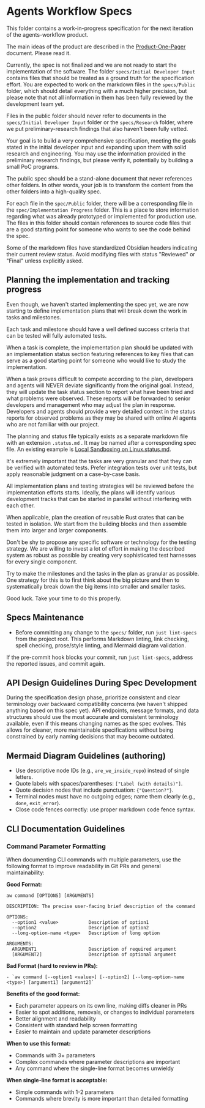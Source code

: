 # Agents Workflow Specs

This folder contains a work-in-progress specification for the next iteration of the agents-workflow product.

The main ideas of the product are described in the [Product-One-Pager](../docs/Product-One-Pager.md) document. Please read it.

Currently, the spec is not finalized and we are not ready to start the implementation of the software. The folder `specs/Initial Developer Input` contains files that should be treated as a ground truth for the specification effort. You are expected to work on the markdown files in the `specs/Public` folder, which should detail everything with a much higher precision, but please note that not all information in them has been fully reviewed by the development team yet.

Files in the public folder should never refer to documents in the `specs/Initial Developer Input` folder or the `specs/Research` folder, where we put preliminary-research findings that also haven't been fully vetted.

Your goal is to build a very comprehensive specification, meeting the goals stated in the initial developer input and expanding upon them with solid research and engineering. You may use the information provided in the preliminary research findings, but please verify it, potentially by building a small PoC programs.

The public spec should be a stand-alone document that never references other folders. In other words, your job is to transform the content from the other folders into a high-quality spec.

For each file in the `spec/Public` folder, there will be a corresponding file in the `spec/Implementation Progress` folder. This is a place to store information regarding what was already prototyped or implemented for production use. The files in this folder should contain references to source code files that are a good starting point for someone who wants to see the code behind the spec.

Some of the markdown files have standardized Obsidian headers indicating their current review status. Avoid modifying files with status "Reviewed" or "Final" unless explicitly asked.

## Planning the implementation and tracking progress

Even though, we haven't started implementing the spec yet, we are now starting to define implementation plans that will break down the work in tasks and milestones.

Each task and milestone should have a well defined success criteria that can be tested will fully automated tests.

When a task is complete, the implementation plan should be updated with an implementation status section featuring references to key files that can serve as a good starting point for someone who would like to study the implementation.

When a task proves difficult to compete according to the plan, developers and agents will NEVER deviate significantly from the original goal. Instead, they will update the task status section to report what have been tried and what problems were observed. These reports will be forwarded to senior developers and management who may adjust the plan in response. Developers and agents should provide a very detailed context in the status reports for observed problems as they may be shared with online AI agents who are not familiar with our project.

The planning and status file typically exists as a separate markdown file with an extension `.status.md` . It may be named after a corresponding spec file. An existing example is [Local Sandboxing on Linux.status.md](Public/Sanboxing/Local-Sandboxing-on-Linux.status.md).

It's extremely important that the tasks are very granular and that they can be verified with automated tests. Prefer integration tests over unit tests, but apply reasonable judgment on a case-by-case basis.

All implementation plans and testing strategies will be reviewed before the implementation efforts starts. Ideally, the plans will identify various development tracks that can be started in parallel without interfering with each other.

When applicable, plan the creation of reusable Rust crates that can be tested in isolation. We start from the building blocks and then assemble them into larger and larger components.

Don't be shy to propose any specific software or technology for the testing strategy. We are willing to invest a lot of effort in making the described system as robust as possible by creating very sophisticated test harnesses for every single component.

Try to make the milestones and the tasks in the plan as granular as possible. One strategy for this is to first think about the big picture and then to systematically break down the big items into smaller and smaller tasks.

Good luck. Take your time to do this properly.

## Specs Maintenance

- Before committing any change to the `specs/` folder, run `just lint-specs` from the project root. This performs Markdown linting, link checking, spell checking, prose/style linting, and Mermaid diagram validation.

If the pre-commit hook blocks your commit, run `just lint-specs`, address the reported issues, and commit again.

## API Design Guidelines During Spec Development

During the specification design phase, prioritize consistent and clear terminology over backward compatibility concerns (we haven't shipped anything based on this spec yet). API endpoints, message formats, and data structures should use the most accurate and consistent terminology available, even if this means changing names as the spec evolves. This allows for cleaner, more maintainable specifications without being constrained by early naming decisions that may become outdated.

## Mermaid Diagram Guidelines (authoring)

- Use descriptive node IDs (e.g., `are_we_inside_repo`) instead of single letters.
- Quote labels with spaces/parentheses: `["Label (with details)"]`.
- Quote decision nodes that include punctuation: `{"Question?"}`.
- Terminal nodes must have no outgoing edges; name them clearly (e.g., `done`, `exit_error`).
- Close code fences correctly: use proper markdown code fence syntax.

## CLI Documentation Guidelines

### Command Parameter Formatting

When documenting CLI commands with multiple parameters, use the following format to improve readability in Git PRs and general maintainability:

**Good Format:**

```
aw command [OPTIONS] [ARGUMENTS]

DESCRIPTION: The precise user-facing brief description of the command

OPTIONS:
  --option1 <value>           Description of option1
  --option2                   Description of option2
  --long-option-name <type>   Description of long option

ARGUMENTS:
  ARGUMENT1                   Description of required argument
  [ARGUMENT2]                 Description of optional argument
```

**Bad Format (hard to review in PRs):**

```
- `aw command [--option1 <value>] [--option2] [--long-option-name <type>] [argument1] [argument2]`
```

**Benefits of the good format:**

- Each parameter appears on its own line, making diffs cleaner in PRs
- Easier to spot additions, removals, or changes to individual parameters
- Better alignment and readability
- Consistent with standard help screen formatting
- Easier to maintain and update parameter descriptions

**When to use this format:**

- Commands with 3+ parameters
- Complex commands where parameter descriptions are important
- Any command where the single-line format becomes unwieldy

**When single-line format is acceptable:**

- Simple commands with 1-2 parameters
- Commands where brevity is more important than detailed formatting
